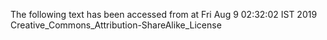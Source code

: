 The following text has been accessed from at Fri Aug 9 02:32:02 IST 2019
Creative_Commons_Attribution-ShareAlike_License
